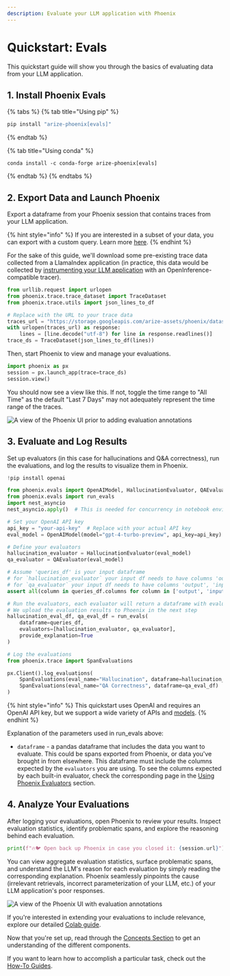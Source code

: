 ```yaml
---
description: Evaluate your LLM application with Phoenix
---
```


# Quickstart: Evals

This quickstart guide will show you through the basics of evaluating data from your LLM application.

## 1. Install Phoenix Evals

{% tabs %}
{% tab title="Using pip" %}
```python
pip install "arize-phoenix[evals]"
```
{% endtab %}

{% tab title="Using conda" %}
```git
conda install -c conda-forge arize-phoenix[evals]
```
{% endtab %}
{% endtabs %}

## 2. Export Data and Launch Phoenix

Export a dataframe from your Phoenix session that contains traces from your LLM application.

{% hint style="info" %}
If you are interested in a subset of your data, you can export with a custom query. Learn more [here](../tracing/how-to-tracing/extract-data-from-spans.md).
{% endhint %}

For the sake of this guide, we'll download some pre-existing trace data collected from a LlamaIndex application (in practice, this data would be collected by [instrumenting your LLM application](../tracing/llm-traces-1.md) with an OpenInference-compatible tracer).

```python
from urllib.request import urlopen
from phoenix.trace.trace_dataset import TraceDataset
from phoenix.trace.utils import json_lines_to_df

# Replace with the URL to your trace data
traces_url = "https://storage.googleapis.com/arize-assets/phoenix/datasets/unstructured/llm/context-retrieval/trace.jsonl"
with urlopen(traces_url) as response:
    lines = [line.decode("utf-8") for line in response.readlines()]
trace_ds = TraceDataset(json_lines_to_df(lines))
```

Then, start Phoenix to view and manage your evaluations.

```python
import phoenix as px
session = px.launch_app(trace=trace_ds)
session.view()
```

You should now see a view like this. If not, toggle the time range to "All Time" as the default "Last 7 Days" may not adequately represent the time range of the traces.

![A view of the Phoenix UI prior to adding evaluation annotations](https://storage.googleapis.com/arize-assets/phoenix/assets/docs/notebooks/evals/traces\_without\_evaluation\_annotations.png)

## 3. Evaluate and Log Results

Set up evaluators (in this case for hallucinations and Q\&A correctness), run the evaluations, and log the results to visualize them in Phoenix.

```python
!pip install openai

from phoenix.evals import OpenAIModel, HallucinationEvaluator, QAEvaluator
from phoenix.evals import run_evals
import nest_asyncio
nest_asyncio.apply()  # This is needed for concurrency in notebook environments

# Set your OpenAI API key
api_key = "your-api-key"  # Replace with your actual API key
eval_model = OpenAIModel(model="gpt-4-turbo-preview", api_key=api_key)

# Define your evaluators
hallucination_evaluator = HallucinationEvaluator(eval_model)
qa_evaluator = QAEvaluator(eval_model)

# Assume 'queries_df' is your input dataframe 
# for `hallucination_evaluator` your input df needs to have columns 'output', 'input', 'context'
# for `qa_evaluator` your input df needs to have columns 'output', 'input', 'reference'
assert all(column in queries_df.columns for column in ['output', 'input', 'context', 'reference'])

# Run the evaluators, each evaluator will return a dataframe with evaluation results
# We upload the evaluation results to Phoenix in the next step
hallucination_eval_df, qa_eval_df = run_evals(
    dataframe=queries_df,
    evaluators=[hallucination_evaluator, qa_evaluator],
    provide_explanation=True
)

# Log the evaluations
from phoenix.trace import SpanEvaluations

px.Client().log_evaluations(
    SpanEvaluations(eval_name="Hallucination", dataframe=hallucination_eval_df),
    SpanEvaluations(eval_name="QA Correctness", dataframe=qa_eval_df)
)
```

{% hint style="info" %}
This quickstart uses OpenAI and requires an OpenAI API key, but we support a wide variety of APIs and [models](../api/evaluation-models.md).
{% endhint %}

Explanation of the parameters used in run\_evals above:

* `dataframe` - a pandas dataframe that includes the data you want to evaluate. This could be spans exported from Phoenix, or data you've brought in from elsewhere. This dataframe must include the columns expected by the `evaluators` you are using. To see the columns expected by each built-in evaluator, check the corresponding page in the [Using Phoenix Evaluators](../evaluation/how-to-evals/running-pre-tested-evals/) section.

## 4. Analyze Your Evaluations

After logging your evaluations, open Phoenix to review your results. Inspect evaluation statistics, identify problematic spans, and explore the reasoning behind each evaluation.

```python
print(f"🔥🐦 Open back up Phoenix in case you closed it: {session.url}")
```

You can view aggregate evaluation statistics, surface problematic spans, and understand the LLM's reason for each evaluation by simply reading the corresponding explanation. Phoenix seamlessly pinpoints the cause (irrelevant retrievals, incorrect parameterization of your LLM, etc.) of your LLM application's poor responses.

![A view of the Phoenix UI with evaluation annotations](https://storage.googleapis.com/arize-assets/phoenix/assets/docs/notebooks/evals/traces\_with\_evaluation\_annotations.png)

If you're interested in extending your evaluations to include relevance, explore our detailed [Colab guide](https://colab.research.google.com/).

Now that you're set up, read through the [Concepts Section](https://docs.arize.com/phoenix/evaluation/concepts-evals) to get an understanding of the different components.

If you want to learn how to accomplish a particular task, check out the [How-To Guides](https://docs.arize.com/phoenix/evaluation/how-to-evals).
